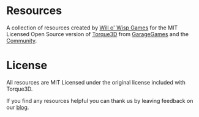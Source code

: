 # Resources
A collection of resources created by [Will o' Wisp Games](http://www.willowispgames.com/) for the MIT Licensed Open Source version of [Torque3D](http://www.torque3d.org/) from [GarageGames](http://www.garagegames.com/) and the [Community](http://forums.torque3d.org).

# License
All resources are MIT Licensed under the original license included with Torque3D. 

If you find any resources helpful you can thank us by leaving feedback on our [blog](http://www.willowispgames.com/blog/).
